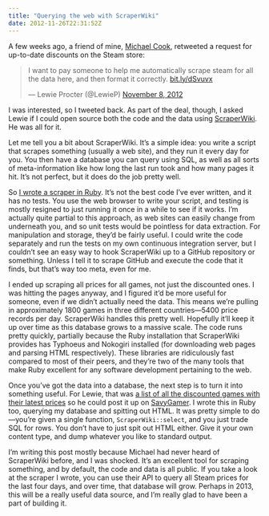```yaml
---
title: "Querying the web with ScraperWiki"
date: 2012-11-26T22:31:52Z
---
```


A few weeks ago, a friend of mine, [Michael
Cook](https://twitter.com/mtrc), retweeted a request for up-to-date
discounts on the Steam store:

> I want to pay someone to help me automatically scrape steam for all
> the data here, and then format it correctly.
> [bit.ly/dSvuvx](http://t.co/yENcBatX "http://bit.ly/dSvuvx")
>
> — Lewie Procter (@LewieP) [November 8,
> 2012](https://twitter.com/LewieP/status/266607012534693888)

I was interested, so I tweeted back. As part of the deal, though, I
asked Lewie if I could open source both the code and the data using
[ScraperWiki](https://scraperwiki.com/). He was all for it.

Let me tell you a bit about ScraperWiki. It’s a simple idea: you write a
script that scrapes something (usually a web site), and they run it
every day for you. You then have a database you can query using SQL, as
well as all sorts of meta-information like how long the last run took
and how many pages it hit. It’s not perfect, but it does do the job
pretty well.

So [I wrote a scraper in
Ruby](https://scraperwiki.com/scrapers/steam_sale/). It’s not the best
code I’ve ever written, and it has no tests. You use the web browser to
write your script, and testing is mostly resigned to just running it
once in a while to see if it works. I’m actually quite partial to this
approach, as web sites can easily change from underneath you, and so
unit tests would be pointless for data extraction. For manipulation and
storage, they’d be fairly useful. I could write the code separately and
run the tests on my own continuous integration server, but I couldn’t
see an easy way to hook ScraperWiki up to a GitHub repository or
something. Unless I tell it to scrape GitHub and execute the code that
it finds, but that’s way too meta, even for me.

I ended up scraping all prices for all games, not just the discounted
ones. I was hitting the pages anyway, and I figured it’d be more useful
for someone, even if we didn’t actually need the data. This means we’re
pulling in approximately 1800 games in three different countries—5400
price records per day. ScraperWiki handles this pretty well. Hopefully
it’ll keep it up over time as this database grows to a massive scale.
The code runs pretty quickly, partially because the Ruby installation
that ScraperWiki provides has Typhoeus and Nokogiri installed (for
downloading web pages and parsing HTML respectively). These libraries
are ridiculously fast compared to most of their peers, and they’re two
of the many tools that make Ruby excellent for any software development
pertaining to the web.

Once you’ve got the data into a database, the next step is to turn it
into something useful. For Lewie, that was [a list of all the discounted
games with their latest
prices](https://scraperwiki.com/views/steam_sale_latest/) so he could
post it up on [SavyGamer](http://savygamer.co.uk/). I wrote this in Ruby
too, querying my database and spitting out HTML. It was pretty simple to
do—you’re given a single function, `ScraperWiki::select`, and you just
trade SQL for rows. You don’t have to just spit out HTML either. Give it
your own content type, and dump whatever you like to standard output.

I’m writing this post mostly because Michael had never heard of
ScraperWiki before, and I was shocked. It’s an excellent tool for
scraping something, and by default, the code and data is all public. If
you take a look at the scraper I wrote, you can use their API to query
all Steam prices for the last four days, and over time, that database
will grow. Perhaps in 2013, this will be a really useful data source,
and I’m really glad to have been a part of building it.
